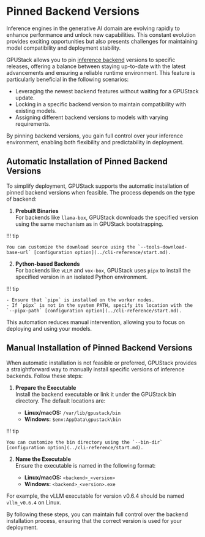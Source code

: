 # Pinned Backend Versions

Inference engines in the generative AI domain are evolving rapidly to enhance performance and unlock new capabilities. This constant evolution provides exciting opportunities but also presents challenges for maintaining model compatibility and deployment stability.

GPUStack allows you to pin [inference backend](./inference-backends.md) versions to specific releases, offering a balance between staying up-to-date with the latest advancements and ensuring a reliable runtime environment. This feature is particularly beneficial in the following scenarios:

- Leveraging the newest backend features without waiting for a GPUStack update.
- Locking in a specific backend version to maintain compatibility with existing models.
- Assigning different backend versions to models with varying requirements.

By pinning backend versions, you gain full control over your inference environment, enabling both flexibility and predictability in deployment.

## Automatic Installation of Pinned Backend Versions

To simplify deployment, GPUStack supports the automatic installation of pinned backend versions when feasible. The process depends on the type of backend:

1. **Prebuilt Binaries**  
   For backends like `llama-box`, GPUStack downloads the specified version using the same mechanism as in GPUStack bootstrapping.

!!! tip

    You can customize the download source using the `--tools-download-base-url` [configuration option](../cli-reference/start.md).

2. **Python-based Backends**  
   For backends like `vLLM` and `vox-box`, GPUStack uses `pipx` to install the specified version in an isolated Python environment.

!!! tip

    - Ensure that `pipx` is installed on the worker nodes.
    - If `pipx` is not in the system PATH, specify its location with the `--pipx-path` [configuration option](../cli-reference/start.md).

This automation reduces manual intervention, allowing you to focus on deploying and using your models.

## Manual Installation of Pinned Backend Versions

When automatic installation is not feasible or preferred, GPUStack provides a straightforward way to manually install specific versions of inference backends. Follow these steps:

1. **Prepare the Executable**  
   Install the backend executable or link it under the GPUStack bin directory. The default locations are:

   - **Linux/macOS:** `/var/lib/gpustack/bin`
   - **Windows:** `$env:AppData\gpustack\bin`

!!! tip

    You can customize the bin directory using the `--bin-dir` [configuration option](../cli-reference/start.md).

2. **Name the Executable**  
   Ensure the executable is named in the following format:

   - **Linux/macOS:** `<backend>_<version>`
   - **Windows:** `<backend>_<version>.exe`

For example, the vLLM executable for version v0.6.4 should be named `vllm_v0.6.4` on Linux.

By following these steps, you can maintain full control over the backend installation process, ensuring that the correct version is used for your deployment.
